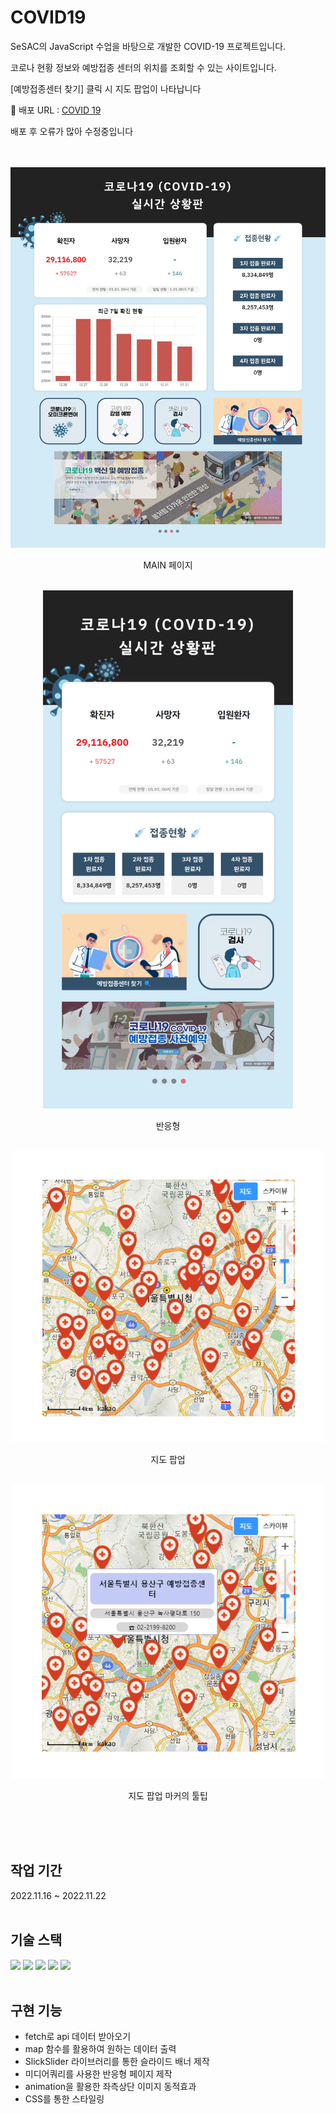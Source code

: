 <h1>COVID19</h1>

<p>SeSAC의 JavaScript 수업을 바탕으로 개발한 COVID-19 프로젝트입니다.</p>
<p>코로나 현황 정보와 예방접종 센터의 위치를 조회할 수 있는 사이트입니다.</p>
<p>[예방접종센터 찾기] 클릭 시 지도 팝업이 나타납니다</p>

<p>🔗 배포 URL : <a href='https://sesac-c1a13.web.app/'> COVID 19</a></p>
<p>배포 후 오류가 많아 수정중입니다</p>
<br/>
<br/>

<div align="center">
  <img src="img/main1.JPG" alt="main1_img" width="700">
  <p>MAIN 페이지</p>
  <br/>
  <img src="img/main2.JPG" alt="List_img" width="400">
  <p>반응형</p>
  <br/>
  <img src="img/map1.png" alt="map1_img" width="500">
  <p>지도 팝업</p>
  <br/>
  <img src="img/map2.png" alt="map2_img" width="500">
  <p>지도 팝업 마커의 툴팁</p>
  <br/>
</div>

<br/>
<br/>

## 작업 기간

2022.11.16 ~ 2022.11.22
<br/>
<br/>

## 기술 스택

<img src="https://img.shields.io/badge/HTML5-E34F26?style=flat-square&logo=HTML5&logoColor=white"/> <img src="https://img.shields.io/badge/CSS3-1572B6?style=flat-square&logo=CSS3&logoColor=white"/> <img src="https://img.shields.io/badge/Javascript-F7DF1E?style=flat-square&logo=Javascript&logoColor=white"/> <img src="https://img.shields.io/badge/jquery-%230769AD.svg?style=flat-square&logo=jquery&logoColor=white"/> <img src="https://img.shields.io/badge/Github-181717?style=flat-square&logo=Github&logoColor=white"/>
<br/>
<br/>

## 구현 기능

- fetch로 api 데이터 받아오기
- map 함수를 활용하여 원하는 데이터 출력
- SlickSlider 라이브러리를 통한 슬라이드 배너 제작
- 미디어쿼리를 사용한 반응형 페이지 제작
- animation을 활용한 좌측상단 이미지 동적효과
- CSS를 통한 스타일링
  <br/>
